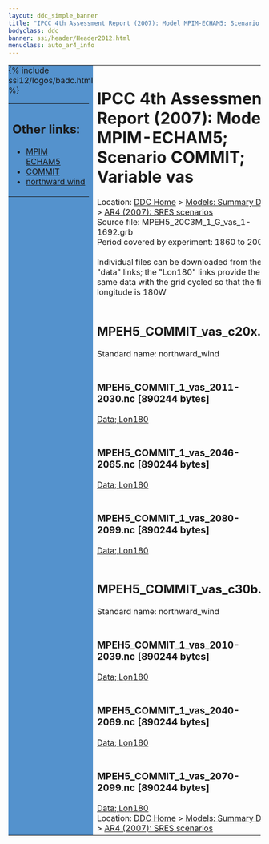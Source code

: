 ```yaml
---
layout: ddc_simple_banner
title: "IPCC 4th Assessment Report (2007): Model MPIM-ECHAM5; Scenario COMMIT; Variable vas"
bodyclass: ddc
banner: ssi/header/Header2012.html
menuclass: auto_ar4_info
---
```



<table width="100%" border="0" cellspacing="0" cellpadding="0" style="border-collapse: collapse;">
<tr style="margin:0;padding:0;border:0;">
<td style="margin:0;padding:0;border:0;height:1pt;width:150pt;background:#5492CD;" valign="top" >

<div id="lh-col2" class="auto_ar4_info">
<table class="menumain" bgcolor="#5492CD" cellspacing="0" width="100%" border="0">
<tr><td>
<h2> Other links:</h2>
<ul>
<li><a href="/auto/ar4/model-MPIM-ECHAM5.html">MPIM<br/>ECHAM5</a></li>
<li><a href="/auto/ar4/scenario-COMMIT.html">COMMIT</a></li>
<li><a href="/auto/ar4/var-northward_wind.html">northward wind</a></li>
</ul>
</td></tr>
{% include ssi12/logos/badc.html %}
</table>
</div>
</td>
<td><h1>IPCC 4th Assessment Report (2007): Model MPIM-ECHAM5; Scenario COMMIT; Variable vas</h1>

<!-- Breadcrumb1 -->
<div id="breadcrumb1" align="left">
Location: <a href="/index.html">DDC Home</a> > <a href="/sim/gcm_clim/">Models: Summary Data</a>
> <a href="/sim/gcm_clim/SRES_AR4/index.html">AR4 (2007): SRES scenarios</a>
</div>
<!-- End of Breadcrumb1 -->Source file: MPEH5_20C3M_1_G_vas_1-1692.grb
<br/>
Period covered by experiment: 1860 to 2000<br/>
<br/>Individual files can be downloaded from the "data" links; the "Lon180" links provide the same data
         with the grid cycled so that the first longitude is 180W<br/>
<br/><h2>MPEH5_COMMIT_vas_c20x.tar</h2>
Standard name: northward_wind<br>
<br/><h3>MPEH5_COMMIT_1_vas_2011-2030.nc [890244 bytes]</h3>
<a href="http://apps.ipcc-data.org/cgi-bin/downl/ar4_nc/vas/MPEH5_COMMIT_1_vas_2011-2030.nc">Data; </a><a href="http://apps.ipcc-data.org/cgi-bin/downl/ar4_nc/vas/MPEH5_COMMIT_1_vas_2011-2030.cyto180.nc"> Lon180</a><br/>
<br/><h3>MPEH5_COMMIT_1_vas_2046-2065.nc [890244 bytes]</h3>
<a href="http://apps.ipcc-data.org/cgi-bin/downl/ar4_nc/vas/MPEH5_COMMIT_1_vas_2046-2065.nc">Data; </a><a href="http://apps.ipcc-data.org/cgi-bin/downl/ar4_nc/vas/MPEH5_COMMIT_1_vas_2046-2065.cyto180.nc"> Lon180</a><br/>
<br/><h3>MPEH5_COMMIT_1_vas_2080-2099.nc [890244 bytes]</h3>
<a href="http://apps.ipcc-data.org/cgi-bin/downl/ar4_nc/vas/MPEH5_COMMIT_1_vas_2080-2099.nc">Data; </a><a href="http://apps.ipcc-data.org/cgi-bin/downl/ar4_nc/vas/MPEH5_COMMIT_1_vas_2080-2099.cyto180.nc"> Lon180</a><br/>
<br/><h2>MPEH5_COMMIT_vas_c30b.tar</h2>
Standard name: northward_wind<br>
<br/><h3>MPEH5_COMMIT_1_vas_2010-2039.nc [890244 bytes]</h3>
<a href="http://apps.ipcc-data.org/cgi-bin/downl/ar4_nc/vas/MPEH5_COMMIT_1_vas_2010-2039.nc">Data; </a><a href="http://apps.ipcc-data.org/cgi-bin/downl/ar4_nc/vas/MPEH5_COMMIT_1_vas_2010-2039.cyto180.nc"> Lon180</a><br/>
<br/><h3>MPEH5_COMMIT_1_vas_2040-2069.nc [890244 bytes]</h3>
<a href="http://apps.ipcc-data.org/cgi-bin/downl/ar4_nc/vas/MPEH5_COMMIT_1_vas_2040-2069.nc">Data; </a><a href="http://apps.ipcc-data.org/cgi-bin/downl/ar4_nc/vas/MPEH5_COMMIT_1_vas_2040-2069.cyto180.nc"> Lon180</a><br/>
<br/><h3>MPEH5_COMMIT_1_vas_2070-2099.nc [890244 bytes]</h3>
<a href="http://apps.ipcc-data.org/cgi-bin/downl/ar4_nc/vas/MPEH5_COMMIT_1_vas_2070-2099.nc">Data; </a><a href="http://apps.ipcc-data.org/cgi-bin/downl/ar4_nc/vas/MPEH5_COMMIT_1_vas_2070-2099.cyto180.nc"> Lon180</a><br/>
<!-- Breadcrumb2 -->
<div id="breadcrumb2" align="left">
Location: <a href="/index.html">DDC Home</a> > <a href="/sim/gcm_clim/">Models: Summary Data</a>
> <a href="/sim/gcm_clim/SRES_AR4/index.html">AR4 (2007): SRES scenarios</a>
</div>
<!-- End of Breadcrumb2 --></td></tr></table>

